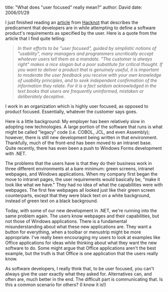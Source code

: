 
title: "What does \"user focused\" really mean?"
author: David
date: 2006/01/29

<P>I just finished reading an <A href="http://www.hacknot.info/hacknot/action/showEntry?eid=82">article</A> from <A href="http://www.hacknot.info/hacknot/action/home">Hacknot</A>&nbsp;that describes the predicament that developers are in while attempting to define a software product's requirements as specified by the user. Here is&nbsp;a quote from the article that I find quite telling:</P>
<BLOCKQUOTE dir=ltr style="MARGIN-RIGHT: 0px">
<P><EM>In their efforts to be "user focused", guided by simplistic notions of "usability", many managers and programmers uncritically accept whatever users tell them as a mandate. "The customer is always right" makes a nice slogan but a poor substitute for critical thought. If you want to deliver a product that is genuinely useful, it is important to moderate the user feedback you receive with your own knowledge of usability principles, and to seek independent confirmation of the information they relate. For it is a fact seldom acknowledged in the text books that users are frequently uninformed, mistaken or deliberately deceptive.</EM></P></BLOCKQUOTE>
<P>I work in an organization which is highly user focused, as opposed to product focused. Essentially, whatever the customer says goes. </P>
<P>Here is a little background: My employer&nbsp;has been relatively slow in adopting new technologies. A large portion of the software that runs is what might be called "legacy" code (i.e. COBOL, JCL, and even Assembly); however, there is still new development being written in that environment. Thankfully, much of the front-end has been moved to an intranet base. Quite recently, there has even been a push to Windows Forms development with .NET.</P>
<P>The problems that the users have is that they do their business work in three different environments at a bare minimum: green screens, intranet webpages, and Windows applications. When my company first began the move to intranet pages, the user requirements would basically be, "make it look like what we have." They had no idea&nbsp;of&nbsp;what the capabilities were with webpages. The first few webpages all looked just like their green screen counterparts, except that they were black text on a white background, instead of green text on a black background.</P>
<P>Today, with some&nbsp;of our&nbsp;new development in .NET, we're running into the same problem again. The users know webpages and&nbsp;their capabilities, but not&nbsp;those of&nbsp;Windows applications. There is a fundamental misunderstanding about what these new applications are. They want a button for everything, when a toolbar or menustrip might be more appropriate. I've really been encouraging my users to look at examples like Office applications for ideas while thinking about what they want the new software to do. Some might argue that Office applications aren't the best example, but the truth is that Office is one application that the users really know.</P>
<P>As software developers, I really think that, to be user focused, you can't always&nbsp;give the user&nbsp;exactly what they asked for. Alternatives can, and often are, much better in the end. The difficult part is communicating that. Is this a common scenario for others? (I know it is!)</P>
